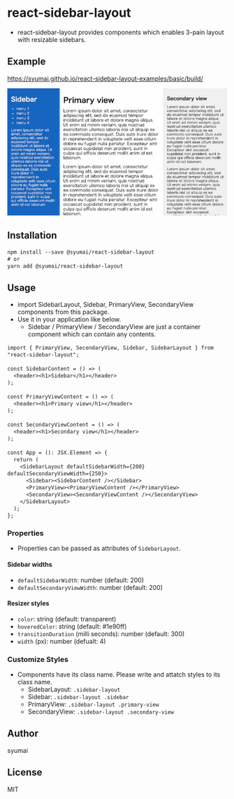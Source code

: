 # react-sidebar-layout

* react-sidebar-layout provides components which enables 3-pain layout with resizable sidebars.

## Example

https://syumai.github.io/react-sidebar-layout-examples/basic/build/

![screenshot.jpg](./images/screenshot.jpg)

## Installation

```
npm install --save @syumai/react-sidebar-layout
# or
yarn add @syumai/react-sidebar-layout
```

## Usage

* import SidebarLayout, Sidebar, PrimaryView, SecondaryView components from this package.
* Use it in your application like below.
  - Sidebar / PrimaryView / SecondaryView are just a container component which can contain any contents.

```tsx
import { PrimaryView, SecondaryView, Sidebar, SidebarLayout } from "react-sidebar-layout";

const SidebarContent = () => (
  <header><h1>Sidebar</h1></header>
);

const PrimaryViewContent = () => (
  <header><h1>Primary view</h1></header>
);

const SecondaryViewContent = () => (
  <header><h1>Secondary view</h1></header>
);

const App = (): JSX.Element => {
  return (
    <SidebarLayout defaultSidebarWidth={200} defaultSecondaryViewWidth={250}>
      <Sidebar><SidebarContent /></Sidebar>
      <PrimaryView><PrimaryViewContent /></PrimaryView>
      <SecondaryView><SecondaryViewContent /></SecondaryView>
    </SidebarLayout>
  );
};
```

### Properties

* Properties can be passed as attributes of `SidebarLayout`.

#### Sidebar widths

* `defaultSidebarWidth`: number (default: 200)
* `defaultSecondaryViewWidth`: number (default: 200)

#### Resizer styles

* `color`: string (default: transparent)
* `hoveredColor`: string (default: #1e90ff)
* `transitionDuration` (milli seconds): number (default: 300)
* `width` (px): number (defualt: 4)

### Customize Styles

* Components have its class name. Please write and attatch styles to its class name.
  - SidebarLayout: `.sidebar-layout`
  - Sidebar: `.sidebar-layout .sidebar`
  - PrimaryView: `.sidebar-layout .primary-view`
  - SecondaryView: `.sidebar-layout .secondary-view`

## Author

syumai

## License

MIT
